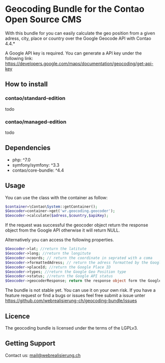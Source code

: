 # Geocoding Bundle for the Contao Open Source CMS

With this bundle for you can easily calculate the geo position from a given adress, city, place or country over the Google Geocode API with Contao 4.4.*

A Google API key is required. You can generate a API key under the following link: https://developers.google.com/maps/documentation/geocoding/get-api-key

## How to install

### contao/standard-edition

todo

### contao/managed-edition

todo

## Dependencies
- php: ^7.0
- symfony/symfony: ^3.3
- contao/core-bundle: ^4.4


## Usage
You can use the class with the container as follow:
```php
$container=\Contao\System::getContainer();
$Geocoder=container->get('wr.geocoding.geocoder');
$Geocoder->calculate($adress,$country,$apiKey);
```

If the request was successful the geocoder object return the response object from the Google API otherwise it will return NULL.

Alternatively you can access the following properties.

```php
$Geocoder->lat; //return the latitute
$Geocoder->long; //return the longitute
$Geocoder->coords; // return the coordinate in seprated with a coma
$Geocoder->formattedAdress; // return the adress formatted by the Google Geocoding API
$Geocoder->placeId; //return the Google Place ID
$Geocoder->types; //return the Google Geo Position type
$Geocoder->status; //return the Google API status
$Geocoder->geocoderResponse; return the response object form the Google API
```

The bundle is not stable yet. You can use it on your own risk. If you have a feature request or find a bugs or issues feel free submit a issue unter https://github.com/webrealisierung-ch/geocoding-bundle/issues

## Licence

The geocoding bundle is licensed under the terms of the LGPLv3.

## Getting Support

Contact us: [mail@webrealisierung.ch](mailto:mail@webrealisierung.ch)
